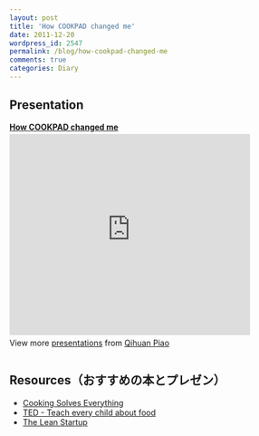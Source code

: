 ```yaml
---
layout: post
title: 'How COOKPAD changed me'
date: 2011-12-20
wordpress_id: 2547
permalink: /blog/how-cookpad-changed-me
comments: true
categories: Diary
---
```

## Presentation
<div style="width:425px" id="__ss_10645457"> <strong style="display:block;margin:12px 0 4px"><a href="http://www.slideshare.net/fantasyday/how-cookpad-changed-me" title="How COOKPAD changed me" target="_blank">How COOKPAD changed me</a></strong> <iframe src="http://www.slideshare.net/slideshow/embed_code/10645457" width="425" height="355" frameborder="0" marginwidth="0" marginheight="0" scrolling="no"></iframe> <div style="padding:5px 0 12px"> View more <a href="http://www.slideshare.net/" target="_blank">presentations</a> from <a href="http://www.slideshare.net/fantasyday" target="_blank">Qihuan Piao</a> </div> </div>

##  Resources（おすすめの本とプレゼン）

+  [Cooking Solves Everything](http://www.amazon.com/Cooking-Solves-Everything-Kitchen-ebook/dp/B005OKGVT0/ref=sr_1_8?ie=UTF8&qid=1323817673&sr=8-8)
+  [TED - Teach every child about food](http://www.ted.com/talks/lang/en/jamie_oliver.html)
+  [The Lean Startup](http://www.amazon.com/Lean-Startup-Entrepreneurs-Continuous-Innovation/dp/0307887898)

<br/>
